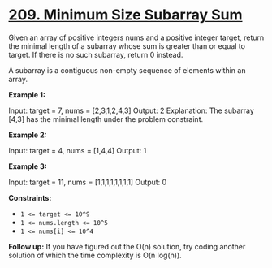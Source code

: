 # [209. Minimum Size Subarray Sum](https://leetcode.com/problems/minimum-size-subarray-sum/)

Given an array of positive integers nums and a positive integer target, return the minimal length of a 
subarray whose sum is greater than or equal to target. If there is no such subarray, return 0 instead.

A subarray is a contiguous non-empty sequence of elements within an array.

 

**Example 1:**

Input: target = 7, nums = [2,3,1,2,4,3]
Output: 2
Explanation: The subarray [4,3] has the minimal length under the problem constraint.

**Example 2:**

Input: target = 4, nums = [1,4,4]
Output: 1

**Example 3:**

Input: target = 11, nums = [1,1,1,1,1,1,1,1]
Output: 0
 

**Constraints:**

- `1 <= target <= 10^9`
- `1 <= nums.length <= 10^5`
- `1 <= nums[i] <= 10^4`
 

**Follow up:**
If you have figured out the O(n) solution, try coding another solution of which the time complexity is O(n log(n)).